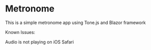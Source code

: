 # Metronome
This is a simple metronome app using Tone.js and Blazor framework


Known Issues:

Audio is not playing on iOS Safari
